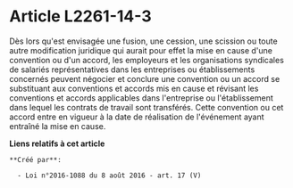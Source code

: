 # Article L2261-14-3

Dès lors qu'est envisagée une fusion, une cession, une scission ou toute autre modification juridique qui aurait pour effet
la mise en cause d'une convention ou d'un accord, les employeurs et les organisations syndicales de salariés représentatives
dans les entreprises ou établissements concernés peuvent négocier et conclure une convention ou un accord se substituant aux
conventions et accords mis en cause et révisant les conventions et accords applicables dans l'entreprise ou l'établissement
dans lequel les contrats de travail sont transférés. Cette convention ou cet accord entre en vigueur à la date de réalisation
de l'événement ayant entraîné la mise en cause.

**Liens relatifs à cet article**

	**Créé par**:

	  - Loi n°2016-1088 du 8 août 2016 - art. 17 (V)
